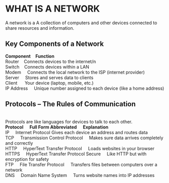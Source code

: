 <h1>WHAT IS A NETWORK</h1>
A network is a A collection of computers and other devices connected to share resources and information.<br>
<h2>Key Components of a Network</h2>
<b>Component</b>&nbsp&nbsp&nbsp          	<b>Function</b><br>
Router&nbsp&nbsp&nbsp	            Connects devices to the internet/n<br>
Switch&nbsp&nbsp&nbsp	           Connects devices within a LAN<br>
Modem  &nbsp&nbsp&nbsp            	Connects the local network to the ISP (internet provider)<br>
Server	 &nbsp&nbsp&nbsp           Stores and serves data to clients<br>
Client	&nbsp  &nbsp&nbsp          Your device (laptop, mobile, etc.)<br>
IP Address	&nbsp&nbsp&nbsp        Unique number assigned to each device (like a home address)<br>

<h2>Protocols – The Rules of Communication</h2><br>
Protocols are like languages for devices to talk to each other.<br>
<b>Protocol</b>	&nbsp&nbsp&nbsp        <b>Full Form	Abbreviated</b>  &nbsp&nbsp&nbsp                <b>Explanation</b> <br>
IP	  &nbsp&nbsp&nbsp            Internet                                Protocol	Gives each device an address and routes data<br>
TCP	             &nbsp&nbsp&nbsp Transmission Control Protocol	    &nbsp&nbsp&nbsp      Makes sure data arrives completely and correctly<br>
HTTP	     &nbsp&nbsp&nbsp       HyperText Transfer Protocol	   &nbsp&nbsp&nbsp         Loads websites in your browser<br>
HTTPS     &nbsp&nbsp&nbsp       	HyperText Transfer Protocol Secure	  &nbsp&nbsp&nbsp  Like HTTP but with encryption for safety<br>
FTP	      &nbsp&nbsp&nbsp        File Transfer Protocol	      &nbsp&nbsp&nbsp          Transfers files between computers over a network<br>
DNS	            &nbsp&nbsp&nbsp  Domain Name System	        &nbsp&nbsp&nbsp            Turns website names into IP addresses<br>

